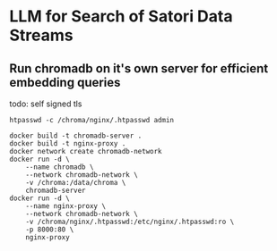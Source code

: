 # LLM for Search of Satori Data Streams


## Run chromadb on it's own server for efficient embedding queries

 todo: self signed tls
```
htpasswd -c /chroma/nginx/.htpasswd admin

docker build -t chromadb-server .
docker build -t nginx-proxy .
docker network create chromadb-network
docker run -d \
    --name chromadb \
    --network chromadb-network \
    -v /chroma:/data/chroma \
    chromadb-server
docker run -d \
    --name nginx-proxy \
    --network chromadb-network \
    -v /chroma/nginx/.htpasswd:/etc/nginx/.htpasswd:ro \
    -p 8000:80 \
    nginx-proxy
```
